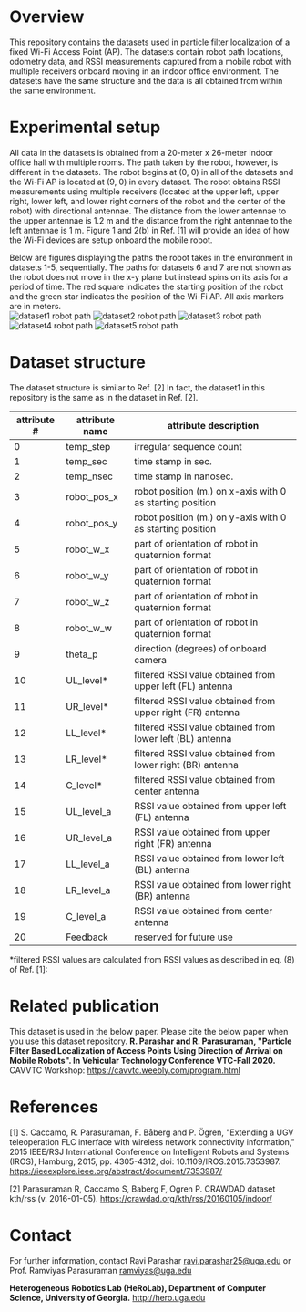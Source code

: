 # Overview

This repository contains the datasets used in particle filter localization of a fixed Wi-Fi Access Point (AP). The datasets contain robot path locations, odometry data, and RSSI measurements captured from a mobile robot with multiple receivers onboard moving in an indoor office environment. The datasets have the same structure and the data is all obtained from within the same environment. 

# Experimental setup

All data in the datasets is obtained from a 20-meter x 26-meter indoor office hall with multiple rooms. The path taken by the robot, however, is different in the datasets. The robot begins at (0, 0) in all of the datasets and the Wi-Fi AP is located at (9, 0) in every dataset. The robot obtains RSSI measurements using multiple receivers (located at the upper left, upper right, lower left, and lower right corners of the robot and the center of the robot) with directional antennae. The distance from the lower antennae to the upper antennae is 1.2 m and the distance from the right antennae to the left antennae is 1 m.  Figure 1 and 2(b) in Ref. [1] will provide an idea of how the Wi-Fi devices are setup onboard the mobile robot.
  
Below are figures displaying the paths the robot takes in the environment in datasets 1-5, sequentially. The paths for datasets 6 and 7 are not shown as the robot does not move in the x-y plane but instead spins on its axis for a period of time. The red square indicates the starting position of the robot and the green star indicates the position of the Wi-Fi AP. All axis markers are in meters.  
![dataset1 robot path](./robot_paths/dataset1.png)
![dataset2 robot path](./robot_paths/dataset2.png)
![dataset3 robot path](./robot_paths/dataset3.png)
![dataset4 robot path](./robot_paths/dataset4.png)
![dataset5 robot path](./robot_paths/dataset5.png)  

# Dataset structure

The dataset structure is similar to Ref. [2] In fact, the dataset1 in this repository is the same as in the dataset in Ref. [2].

| attribute #   | attribute name | attribute description                                     |
| ------------- | -------------  | --------------------------------------------------------- |
| 0             | temp_step      | irregular sequence count                                  |
| 1             | temp_sec       | time stamp in sec.                                        |
| 2             | temp_nsec      | time stamp in nanosec.                                    |
| 3             | robot_pos_x    | robot position (m.) on x-axis with 0 as starting position |
| 4             | robot_pos_y    | robot position (m.) on y-axis with 0 as starting position |
| 5             | robot_w_x      | part of orientation of robot in quaternion format         |
| 6             | robot_w_y      | part of orientation of robot in quaternion format         |
| 7             | robot_w_z      | part of orientation of robot in quaternion format         |
| 8             | robot_w_w      | part of orientation of robot in quaternion format         |
| 9             | theta_p        | direction (degrees) of onboard camera                     |
| 10            | UL_level*      | filtered RSSI value obtained from upper left (FL) antenna      |
| 11            | UR_level*      | filtered RSSI value obtained from upper right (FR) antenna     |
| 12            | LL_level*      | filtered RSSI value obtained from lower left (BL) antenna      |
| 13            | LR_level*      | filtered RSSI value obtained from lower right (BR) antenna     |
| 14            | C_level*       | filtered RSSI value obtained from center antenna          |
| 15            | UL_level_a     | RSSI value obtained from upper left (FL) antenna              |
| 16            | UR_level_a     | RSSI value obtained from upper right (FR) antenna              |
| 17            | LL_level_a     | RSSI value obtained from lower left (BL) antenna              |
| 18            | LR_level_a     | RSSI value obtained from lower right (BR) antenna              |
| 19            | C_level_a      | RSSI value obtained from center antenna                   |
| 20            | Feedback       | reserved for future use                                   |

*filtered RSSI values are calculated from RSSI values as described in eq. (8) of Ref. [1]:  

# Related publication

This dataset is used in the below paper. Please cite the below paper when you use this dataset repository.
**R. Parashar and R. Parasuraman, "Particle Filter Based Localization of Access Points Using Direction of Arrival on Mobile Robots". In Vehicular Technology Conference VTC-Fall 2020.** CAVVTC Workshop: https://cavvtc.weebly.com/program.html

# References

[1] S. Caccamo, R. Parasuraman, F. Båberg and P. Ögren, "Extending a UGV teleoperation FLC interface with wireless network connectivity information," 2015 IEEE/RSJ International Conference on Intelligent Robots and Systems (IROS), Hamburg, 2015, pp. 4305-4312, doi: 10.1109/IROS.2015.7353987. https://ieeexplore.ieee.org/abstract/document/7353987/

[2] Parasuraman R, Caccamo S, Baberg F, Ogren P. CRAWDAD dataset kth/rss (v. 2016-01-05). https://crawdad.org/kth/rss/20160105/indoor/

# Contact

For further information, contact Ravi Parashar ravi.parashar25@uga.edu or Prof. Ramviyas Parasuraman ramviyas@uga.edu

**Heterogeneous Robotics Lab (HeRoLab), Department of Computer Science, University of Georgia.** http://hero.uga.edu
